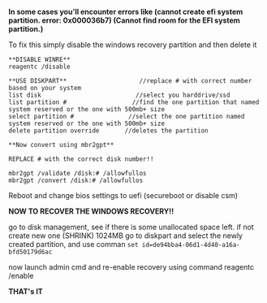 **In some cases you'll encounter errors like (cannot create efi system partition. error: 0x000036b7) (Cannot find room for the EFI system partition.)**

To fix this simply disable the windows recovery partition and then delete it

```
**DISABLE WINRE**
reagentc /disable

**USE DISKPART**                    //replace # with correct number based on your system
list disk                          //select you harddrive/ssd
list partition #                  //find the one partition that named system reserved or the one with 500mb+ size
select partition #               //select the one partition named system reserved or the one with 500mb+ size
delete partition override       //deletes the partition
```

```
**Now convert using mbr2gpt**

REPLACE # with the correct disk number!!

mbr2gpt /validate /disk:# /allowfullos
mbr2gpt /convert /disk:# /allowfullos
```

Reboot and change bios settings to uefi    (secureboot or disable csm)

**NOW TO RECOVER THE WINDOWS RECOVERY!!**

go to disk management, see if there is some unallocated space left. if not create new one (SHRINK) 1024MB
go to diskpart and select the newly created partition, and use comman 
``
set id=de94bba4-06d1-4d40-a16a-bfd50179d6ac
``

now launch admin cmd and re-enable recovery using command reagentc /enable 


**THAT's IT**
